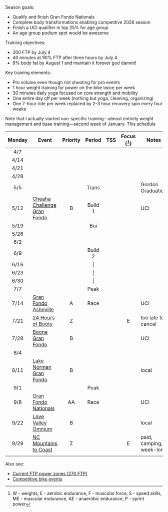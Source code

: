 Season goals:

- Qualify and finish Gran Fondo Nationals
- Complete body transformations enabling competitive 2026 season
- Finish a UCI qualifier in top 25% for age group
- An age group podium spot would be awesome

Training objectives:

- 300 FTP by July 4
- 40 minutes at 90% FTP after three hours by July 4
- 9% body fat by August 1 and maintain it forever god damnit!

Key training elements:

- Pro volume even though not shooting for pro events
- 1 hour weight training for power on the bike twice per week
- 30 minutes daily yoga focused on core strength and mobility
- One entire day off per week (nothing but yoga, cleaning, organizing)
- One 7-hour ride per week replaced by 2-3 hour recovery spin every four weeks

Note that I actually started non-specific training—almost entirely weight management and base training—second week of January. This schedule

| Monday | Event                                                                                 | Priority | Period  | TSS | Focus ([^1]) | Notes                    |
| :----: | ------------------------------------------------------------------------------------- | :------: | :-----: | :-: | :----------: | ------------------------ |
|  4/7   |                                                                                       |          |         |     |              |                          |
|  4/14  |                                                                                       |          |         |     |              |                          |
|  4/21  |                                                                                       |          |         |     |              |                          |
|  4/28  |                                                                                       |          |         |     |              |                          |
|  5/5   |                                                                                       |          |  Trans  |     |              | Gordon Graduation        |
|  5/12  | [Cheaha Challenge Gran Fondo](https://www.cheahachallenge.com/)                       |    B     | Build 1 |     |              | UCI                      |
|  5/19  |                                                                                       |          |   Bui   |     |              |                          |
|  5/26  |                                                                                       |          |         |     |              |                          |
|  6/2   |                                                                                       |          |         |     |              |                          |
|  6/9   |                                                                                       |          | Build 2 |     |              |                          |
|  6/16  |                                                                                       |          |   \|    |     |              |                          |
|  6/23  |                                                                                       |          |   \|    |     |              |                          |
|  6/30  |                                                                                       |          |   \|    |     |              |                          |
|  7/7   |                                                                                       |          |  Peak   |     |              |                          |
|  7/14  | [Gran Fondo Asheville](https://www.granfondonationalseries.com/gran-fondo-asheville/) |    A     |  Race   |     |              | UCI                      |
|  7/21  | [24 Hours of Booty](https://24foundation.org/24-hours-of-booty/)                      |    Z     |         |     |      E       | too late to cancel       |
|  7/28  | [Boone Gran Fondo](https://www.granfondonationalseries.com/gran-fondo-boone/)         |    B     |         |     |              | UCI                      |
|  8/4   |                                                                                       |          |         |     |              |                          |
|  8/11  | [Lake Norman Gran Fondo](https://lakenormanfondo.com/)                                |    B     |         |     |              | local                    |
|  9/1   |                                                                                       |          |  Peak   |     |              |                          |
|  9/8   | [Gran Fondo Nationals](https://www.granfondonationalseries.com/gran-fondo-maryland/)  |    AA    |  Race   |     |              | UCI                      |
|  9/22  | [Love Valley Omnium](https://www.lovevalleyroubaix.com/)                              |    B     |         |     |              | local                    |
|  9/29  | [NC Mountains to Coast](https://ncsports.org/event/cyclenc_mountainstocoast_ride/)    |    Z     |         |     |      E       | paid, camping, week-long |
|        |                                                                                       |          |         |     |              |                          |

[^1]: W - weights, E - aerobic endurance, F - muscular force, S - speed skills, ME - muscular endurance, AE - anaerobic endurance, P - sprint power

Also see:

- [Current FTP power zones (270 FTP)](Current%20FTP%20power%20zones%20(270%20FTP).md)
- [Competitive bike events](Competitive%20bike%20events.md)